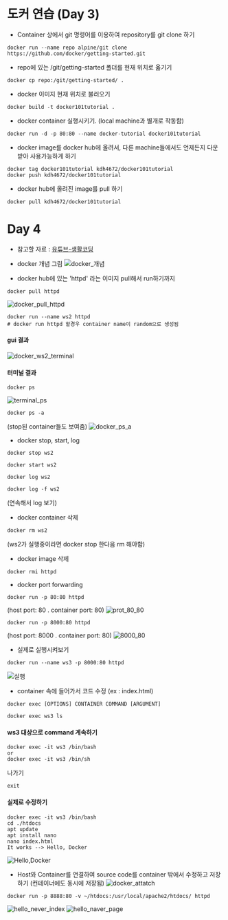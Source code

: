 # 도커 연습 (Day 3)

- Container 상에서 git 명령어를 이용하여 repository를 git clone 하기
```
docker run --name repo alpine/git clone https://github.com/docker/getting-started.git
```
- repo에 있는 /git/getting-started 폴더를 현재 위치로 옮기기
```
docker cp repo:/git/getting-started/ .
```

- docker 이미지 현재 위치로 불러오기
```
docker build -t docker101tutorial .
```

- docker container 실행시키기. (local machine과 별개로 작동함)
```
docker run -d -p 80:80 --name docker-tutorial docker101tutorial
```

- docker image를 docker hub에 올려서, 다른 machine들에서도 언제든지 다운받아 사용가능하게 하기
```
docker tag docker101tutorial kdh4672/docker101tutorial
docker push kdh4672/docker101tutorial
```

- docker hub에 올려진 image를 pull 하기
```
docker pull kdh4672/docker101tutorial
```

# Day 4

- 참고할 자료 : [유튜브-생활코딩](https://www.youtube.com/watch?v=Ps8HDIAyPD0)

- docker 개념 그림
![docker_개념](https://user-images.githubusercontent.com/54311546/130893793-fba64d63-9c13-4d16-8946-fb85480a8b6b.png)

- docker hub에 있는 'httpd' 라는 이미지 pull해서 run하기까지

```
docker pull httpd
```
![docker_pull_httpd](https://user-images.githubusercontent.com/54311546/130893804-78c1730f-6b22-48a0-88a1-0daf1e3828c4.png)


```
docker run --name ws2 httpd
# docker run httpd 할경우 container name이 random으로 생성됨
```
#### gui 결과
![docker_ws2_terminal](https://user-images.githubusercontent.com/54311546/130893808-a216fff7-4417-4ef3-80ba-dd2d809212f9.png)

#### 터미널 결과
```
docker ps
```
![terminal_ps](https://user-images.githubusercontent.com/54311546/130893815-cc050cf5-e315-46b1-9826-f64e1f3e336f.png)

```
docker ps -a
```
(stop된 container들도 보여줌)
![docker_ps_a](https://user-images.githubusercontent.com/54311546/130893803-c8bcdcb1-910f-4f75-ac73-6e47c534b75b.png)


- docker stop, start, log

```
docker stop ws2
```

```
docker start ws2
```

```
docker log ws2
```
```
docker log -f ws2
```
(연속해서 log 보기)

- docker container 삭제

```
docker rm ws2
```
(ws2가 실행중이라면 docker stop 한다음 rm 해야함)

- docker image 삭제
```
docker rmi httpd
```

- docker port forwarding

```
docker run -p 80:80 httpd
```
(host port: 80 . container port: 80)
![prot_80_80](https://user-images.githubusercontent.com/54311546/130893814-f6d56cae-0dff-4aeb-adfe-17533229fbd4.png)
```
docker run -p 8000:80 httpd
```
(host port: 8000 . container port: 80)
![8000_80](https://user-images.githubusercontent.com/54311546/130893786-2ebe93c6-a91f-480f-a1f6-fa4d2a2a385b.png)

- 실제로 실행시켜보기
```
docker run --name ws3 -p 8000:80 httpd
```
![실행](https://media.oss.navercorp.com/user/26454/files/2c81b300-065f-11ec-93c9-60b62ab9eeca)


- container 속에 들어가서 코드 수정 (ex : index.html)

```
docker exec [OPTIONS] CONTAINER COMMAND [ARGUMENT]
```

```
docker exec ws3 ls
```

#### ws3 대상으로 command 계속하기
```
docker exec -it ws3 /bin/bash
or
docker exec -it ws3 /bin/sh
```
나가기
```
exit
```

#### 실제로 수정하기

```
docker exec -it ws3 /bin/bash
cd ./htdocs
apt update
apt install nano
nano index.html
It works --> Hello, Docker
```
![Hello,Docker](https://user-images.githubusercontent.com/54311546/130893812-cccf1524-0b9e-4260-a938-ce3dba6ed0ad.png)

- Host와 Container를 연결하여 source code를 container 밖에서 수정하고 저장하기 (컨테이너에도 동시에 저장됨)
![docker_attatch](https://user-images.githubusercontent.com/54311546/130893795-60244692-bf44-4169-b515-324f6b19e56b.png)
```
docker run -p 8888:80 -v ~/htdocs:/usr/local/apache2/htdocs/ httpd
```
![hello_never_index](https://user-images.githubusercontent.com/54311546/130893811-f2fcb204-75db-4d85-98d5-3aefaa3ba691.png)
![hello_naver_page](https://user-images.githubusercontent.com/54311546/130893810-0391d4b8-e036-4d97-83cb-152523978622.png)


